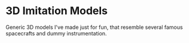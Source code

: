 # 3D Imitation Models

Generic 3D models I've made just for fun, that resemble several famous spacecrafts and dummy instrumentation.
